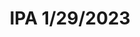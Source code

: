 ---
title: IPA 1/29/2023
bjcp_cat: Double IPA (22 A)
brew_date: January 29, 2023
type: homebrew_recipe
short_description: 
page_url: /recipes/IPA_1_29_2023.html
---